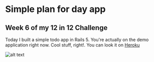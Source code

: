 # Simple plan for day app
## Week 6 of my 12 in 12 Challenge
Today I built a simple todo app in Rails 5. You're actually on the demo application right now. Cool stuff, right!.
You can look it on 
[Heroku](https://pure-depths-73238.herokuapp.com/todo_lists)

![alt text][id]

[id]: https://pp.userapi.com/c840339/v840339401/2a651/ENyWY3_mGls.jpg
